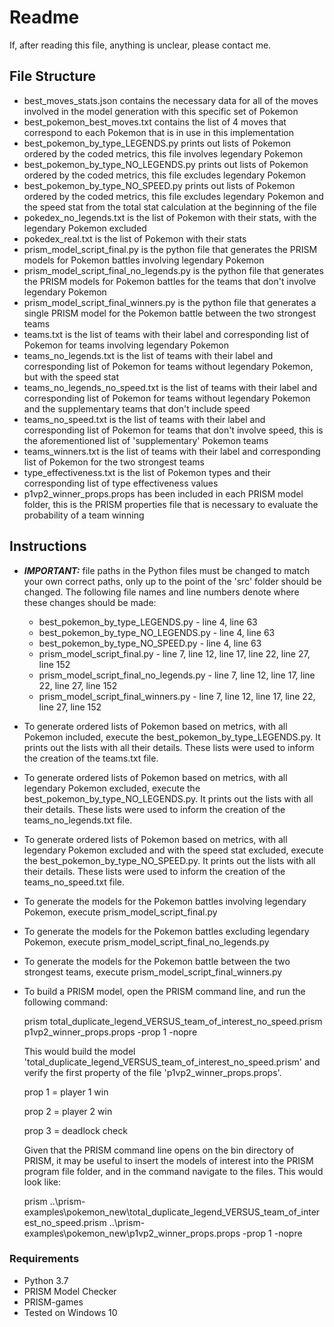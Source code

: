 # Readme

If, after reading this file, anything is unclear, please contact me.
## File Structure
* best_moves_stats.json contains the necessary data for all of the moves involved in the model generation with this specific set of Pokemon
* best_pokemon_best_moves.txt contains the list of 4 moves that correspond to each Pokemon that is in use in this implementation
* best_pokemon_by_type_LEGENDS.py prints out lists of Pokemon ordered by the coded metrics, this file involves legendary Pokemon
* best_pokemon_by_type_NO_LEGENDS.py prints out lists of Pokemon ordered by the coded metrics, this file excludes legendary Pokemon
* best_pokemon_by_type_NO_SPEED.py prints out lists of Pokemon ordered by the coded metrics, this file excludes legendary Pokemon and the speed stat from the total stat calculation at the beginning of the file
* pokedex_no_legends.txt is the list of Pokemon with their stats, with the legendary Pokemon excluded
* pokedex_real.txt is the list of Pokemon with their stats
* prism_model_script_final.py is the python file that generates the PRISM models for Pokemon battles involving legendary Pokemon
* prism_model_script_final_no_legends.py is the python file that generates the PRISM models for Pokemon battles for the teams that don't involve legendary Pokemon
* prism_model_script_final_winners.py is the python file that generates a single PRISM model for the Pokemon battle between the two strongest teams
* teams.txt is the list of teams with their label and corresponding list of Pokemon for teams involving legendary Pokemon
* teams_no_legends.txt is the list of teams with their label and corresponding list of Pokemon for teams without legendary Pokemon, but with the speed stat
* teams_no_legends_no_speed.txt is the list of teams with their label and corresponding list of Pokemon for teams without legendary Pokemon and the supplementary teams that don't include speed
* teams_no_speed.txt is the list of teams with their label and corresponding list of Pokemon for teams that don't involve speed, this is the aforementioned list of 'supplementary' Pokemon teams
* teams_winners.txt is the list of teams with their label and corresponding list of Pokemon for the two strongest teams
* type_effectiveness.txt is the list of Pokemon types and their corresponding list of type effectiveness values
* p1vp2_winner_props.props has been included in each PRISM model folder, this is the PRISM properties file that is necessary to evaluate the probability of a team winning

## Instructions

* ***IMPORTANT:*** file paths in the Python files must be changed to match your own correct paths, only up to the point of the 'src' folder should be changed. The following file names and line numbers denote where these changes should be made:
  * best_pokemon_by_type_LEGENDS.py - line 4, line 63
  * best_pokemon_by_type_NO_LEGENDS.py - line 4, line 63
  * best_pokemon_by_type_NO_SPEED.py - line 4, line 63
  * prism_model_script_final.py - line 7, line 12, line 17, line 22, line 27, line 152
  * prism_model_script_final_no_legends.py - line 7, line 12, line 17, line 22, line 27, line 152
  * prism_model_script_final_winners.py - line 7, line 12, line 17, line 22, line 27, line 152
* To generate ordered lists of Pokemon based on metrics, with all Pokemon included, execute the best_pokemon_by_type_LEGENDS.py. It prints out the lists with all their details. These lists were used to inform the creation of the teams.txt file.
* To generate ordered lists of Pokemon based on metrics, with all legendary Pokemon excluded, execute the best_pokemon_by_type_NO_LEGENDS.py. It prints out the lists with all their details. These lists were used to inform the creation of the teams_no_legends.txt file.
* To generate ordered lists of Pokemon based on metrics, with all legendary Pokemon excluded and with the speed stat excluded, execute the best_pokemon_by_type_NO_SPEED.py. It prints out the lists with all their details. These lists were used to inform the creation of the teams_no_speed.txt file.
* To generate the models for the Pokemon battles involving legendary Pokemon, execute prism_model_script_final.py
* To generate the models for the Pokemon battles excluding legendary Pokemon, execute prism_model_script_final_no_legends.py
* To generate the models for the Pokemon battle between the two strongest teams, execute prism_model_script_final_winners.py
* To build a PRISM model, open the PRISM command line, and run the following command:

  prism total_duplicate_legend_VERSUS_team_of_interest_no_speed.prism p1vp2_winner_props.props -prop 1 -nopre

  This would build the model 'total_duplicate_legend_VERSUS_team_of_interest_no_speed.prism' and verify the first property of the file 'p1vp2_winner_props.props'.

  prop 1 = player 1 win

  prop 2 = player 2 win

  prop 3 = deadlock check

  Given that the PRISM command line opens on the bin directory of PRISM, it may be useful to insert the models of interest into the PRISM program file folder, and in the command navigate to the files. This would look like:

  prism ..\prism-examples\pokemon_new\total_duplicate_legend_VERSUS_team_of_interest_no_speed.prism ..\prism-examples\pokemon_new\p1vp2_winner_props.props -prop 1 -nopre


### Requirements

* Python 3.7
* PRISM Model Checker
* PRISM-games
* Tested on Windows 10

